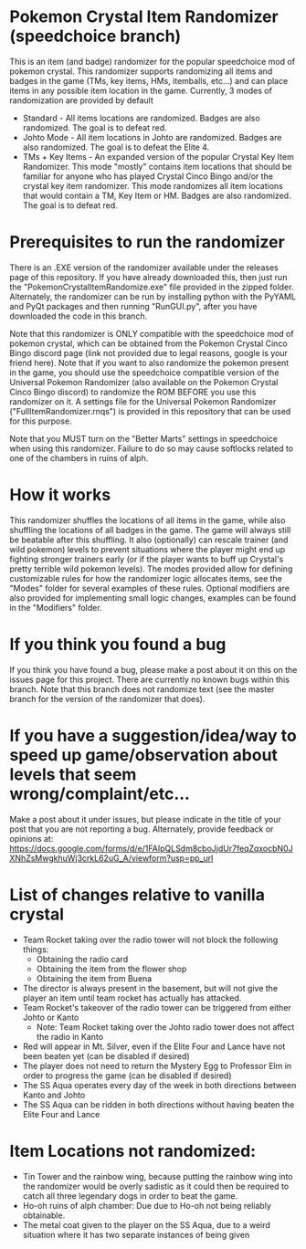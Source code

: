 # Pokemon Crystal Item Randomizer (speedchoice branch)
This is an item (and badge) randomizer for the popular speedchoice mod of pokemon crystal. This randomizer supports randomizing all items and badges in the game (TMs, key items, HMs, itemballs, etc...) and can place items in any possible item location in the game. Currently, 3 modes of randomization are provided by default
  * Standard - All items locations are randomized. Badges are also randomized. The goal is to defeat red.
  * Johto Mode - All item locations in Johto are randomized. Badges are also randomized. The goal is to defeat the Elite 4.
  * TMs + Key Items - An expanded version of the popular Crystal Key Item Randomizer. This mode "mostly" contains item locations that should be familiar for anyone who has played Crystal Cinco Bingo and/or the crystal key item randomizer. This mode randomizes all item locations that would contain a TM, Key Item or HM. Badges are also randomized. The goal is to defeat red.

# Prerequisites to run the randomizer
There is an .EXE version of the randomizer available under the releases page of this repository. If you have already downloaded this, then just run the "PokemonCrystalItemRandomize.exe" file provided in the zipped folder.
Alternately, the randomizer can be run by installing python with the PyYAML and PyQt packages and then running "RunGUI.py", after you have downloaded the code in this branch.

Note that this randomizer is ONLY compatible with the speedchoice mod of pokemon crystal, which can be obtained from the Pokemon Crystal Cinco Bingo discord page (link not provided due to legal reasons, google is your friend here). Note that if you want to also randomize the pokemon present in the game, you should use the speedchoice compatible version of the Universal Pokemon Randomizer (also available on the Pokemon Crystal Cinco Bingo discord) to randomize the ROM BEFORE you use this randomizer on it. A settings file for the Universal Pokemon Randomizer ("FullItemRandomizer.rnqs") is provided in this repository that can be used for this purpose.

Note that you MUST turn on the "Better Marts" settings in speedchoice when using this randomizer. Failure to do so may cause softlocks related to one of the chambers in ruins of alph.

# How it works
This randomizer shuffles the locations of all items in the game, while also shuffling the locations of all badges in the game. The game will always still be beatable after this shuffling. It also (optionally) can rescale trainer (and wild pokemon) levels to prevent situations where the player might end up fighting stronger trainers early (or if the player wants to buff up Crystal's pretty terrible wild pokemon levels). The modes provided allow for defining customizable rules for how the randomizer logic allocates items, see the "Modes" folder for several examples of these rules. Optional modifiers are also provided for implementing small logic changes, examples can be found in the "Modifiers" folder.

# If you think you found a bug
If you think you have found a bug, please make a post about it on this on the issues page for this project. There are currently no known bugs within this branch. Note that this branch does not randomize text (see the master branch for the version of the randomizer that does).

# If you have a suggestion/idea/way to speed up game/observation about levels that seem wrong/complaint/etc...
Make a post about it under issues, but please indicate in the title of your post that you are not reporting a bug. Alternately, provide feedback or opinions at: https://docs.google.com/forms/d/e/1FAIpQLSdm8cboJjdUr7feqZqxocbN0JXNhZsMwgkhuWj3crkL62uG_A/viewform?usp=pp_url

# List of changes relative to vanilla crystal
  * Team Rocket taking over the radio tower will not block the following things:
    * Obtaining the radio card
    * Obtaining the item from the flower shop
    * Obtaining the item from Buena
  * The director is always present in the basement, but will not give the player an item until team rocket has actually has attacked.
  * Team Rocket's takeover of the radio tower can be triggered from either Johto or Kanto
    * Note: Team Rocket taking over the Johto radio tower does not affect the radio in Kanto
  * Red will appear in Mt. Silver, even if the Elite Four and Lance have not been beaten yet (can be disabled if desired)
  * The player does not need to return the Mystery Egg to Professor Elm in order to progress the game (can be disabled if desired)
  * The SS Aqua operates every day of the week in both directions between Kanto and Johto
  * The SS Aqua can be ridden in both directions without having beaten the Elite Four and Lance
# Item Locations not randomized:
  * Tin Tower and the rainbow wing, because putting the rainbow wing into the randomizer would be overly sadistic as it could then be required to catch all three legendary dogs in order  to beat the game.
  * Ho-oh ruins of alph chamber: Due due to Ho-oh not being reliably obtainable.
  * The metal coat given to the player on the SS Aqua, due to a weird situation where it has two separate instances of being given
